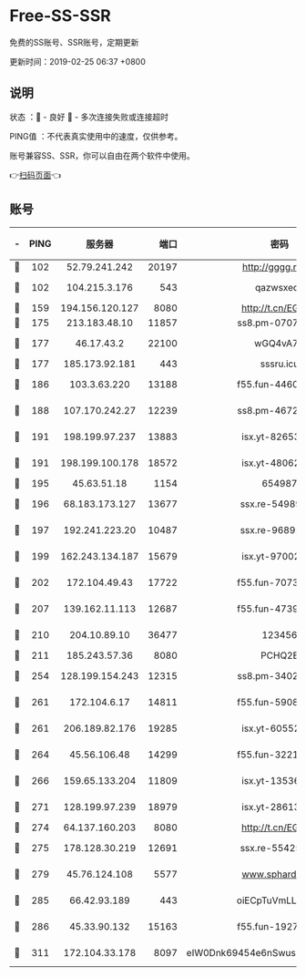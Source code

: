 # Free-SS-SSR

免费的SS账号、SSR账号，定期更新

更新时间：2019-02-25 06:37 +0800

## 说明

状态     ：🙂 - 良好 🙁 - 多次连接失败或连接超时

PING值   ：不代表真实使用中的速度，仅供参考。

账号兼容SS、SSR，你可以自由在两个软件中使用。

👉[扫码页面](https://liesauer.github.io/free-ss-ssr.github.io/)👈

## 账号

|-|PING|服务器|端口|密码|加密方式|区域|
|:----:|:----:|:-----:|-----:|:----:|:----:|:----:|
|🙂|102|52.79.241.242|20197|http://gggg.rocks|chacha20|KR|
|🙂|102|104.215.3.176|543|qazwsxedc|aes-256-gcm|JP|
|🙂|159|194.156.120.127|8080|http://t.cn/EGJIyrl|rc4-md5|RU|
|🙂|175|213.183.48.10|11857|ss8.pm-07077864|rc4-md5|RU|
|🙂|177|46.17.43.2|22100|wGQ4vA7D|aes-256-gcm|RU|
|🙂|177|185.173.92.181|443|sssru.icu|rc4-md5|RU|
|🙂|186|103.3.63.220|13188|f55.fun-44609917|aes-256-cfb|SG|
|🙂|188|107.170.242.27|12239|ss8.pm-46728067|aes-256-cfb|US|
|🙂|191|198.199.97.237|13883|isx.yt-82653144|aes-256-cfb|US|
|🙂|191|198.199.100.178|18572|isx.yt-48062937|aes-256-cfb|US|
|🙂|195|45.63.51.18|1154|654987|chacha20|US|
|🙂|196|68.183.173.127|13677|ssx.re-54989679|aes-256-cfb|US|
|🙂|197|192.241.223.20|10487|ssx.re-96891906|aes-256-cfb|US|
|🙂|199|162.243.134.187|15679|isx.yt-97002666|aes-256-cfb|US|
|🙂|202|172.104.49.43|17722|f55.fun-70732779|aes-256-cfb|SG|
|🙂|207|139.162.11.113|12687|f55.fun-47392375|aes-256-cfb|SG|
|🙂|210|204.10.89.10|36477|123456|aes-256-cfb|US|
|🙂|211|185.243.57.36|8080|PCHQ2E|rc4-md5|US|
|🙂|254|128.199.154.243|12315|ss8.pm-34025795|aes-256-cfb|SG|
|🙂|261|172.104.6.17|14811|f55.fun-59087446|aes-256-cfb|US|
|🙂|261|206.189.82.176|19285|isx.yt-60552819|aes-256-cfb|SG|
|🙂|264|45.56.106.48|14299|f55.fun-32217905|aes-256-cfb|US|
|🙂|266|159.65.133.204|11809|isx.yt-13536858|aes-256-cfb|SG|
|🙂|271|128.199.97.239|18979|isx.yt-28613009|aes-256-cfb|SG|
|🙂|274|64.137.160.203|8080|http://t.cn/EGJIyrl|rc4-md5|CA|
|🙂|275|178.128.30.219|12691|ssx.re-55425348|aes-256-cfb|SG|
|🙂|279|45.76.124.108|5577|www.sphard.com|aes-256-cfb|AU|
|🙂|285|66.42.93.189|443|oiECpTuVmLLxk4Ts|aes-256-cfb|US|
|🙂|286|45.33.90.132|15163|f55.fun-19270599|aes-256-cfb|US|
|🙂|311|172.104.33.178|8097|eIW0Dnk69454e6nSwuspv9DmS201tQ0D|aes-256-cfb|SG|
